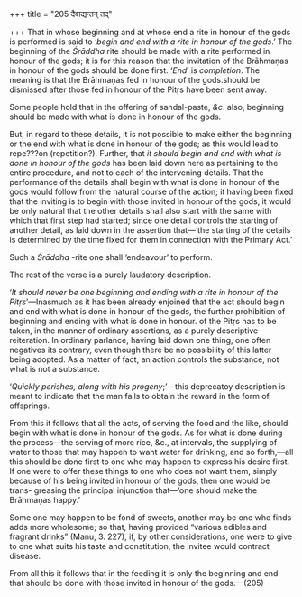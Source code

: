 +++
title = "205 दैवाद्यन्तन् तद्"

+++
That in whose beginning and at whose end a rite in honour of the gods is
performed is said to ‘*begin and end with a rite in honour of the
gods*.’ The beginning of the *Śrāddha* rite should be made with a rite
performed in honour of the gods; it is for this reason that the
invitation of the Brāhmaṇas in honour of the gods should be done first.
‘*End*’ is *completion*. The meaning is that the Brāhmaṇas fed in honour
of the gods.should be dismissed after those fed in honour of the Pitṛs
have been sent away.

Some people hold that in the offering of sandal-paste, *&c*. also,
beginning should be made with what is done in honour of the gods.

But, in regard to these details, it is not possible to make either the
beginning or the end with what is done in honour of the gods; as this
would lead to repe???on (repetition?). Further, that *it should begin
and end with what is done in honour of the gods* has been laid down here
as pertaining to the entire procedure, and not to each of the
intervening details. That the performance of the details shall begin
with what is done in honour of the gods would follow from the natural
course of the action; it having been fixed that the inviting is to begin
with those invited in honour of the gods, it would be only natural that
the other details shall also start with the same with which that first
step had started; since one detail controls the starting of another
detail, as laid down in the assertion that—‘the starting of the details
is determined by the time fixed for them in connection with the Primary
Act.’

Such a *Śrāddha* -rite one shall ‘endeavour’ to perform.

The rest of the verse is a purely laudatory description.

‘*It should never be one beginning and ending with a rite in honour of
the Pitṛs*’—Inasmuch as it has been already enjoined that the act should
begin and end with what is done in honour of the gods, the further
prohibition of beginning and ending with what is done in honour. of the
Pitṛs has to be taken, in the manner of ordinary assertions, as a purely
descriptive reiteration. In ordinary parlance, having laid down one
thing, one often negatives its contrary, even though there be no
possibility of this latter being adopted. As a matter of fact, an action
controls the substance, not what is not a substance.

‘*Quickly perishes, along with his progeny*;’—this deprecatoy
description is meant to indicate that the man fails to obtain the reward
in the form of offsprings.

From this it follows that all the acts, of serving the food and the
like, should begin with what is done in honour of the gods. As for what
is done during the process—the serving of more rice, &c., at intervals,
the supplying of water to those that may happen to want water for
drinking, and so forth,—all this should be done first to one who may
happen to express his desire first. If one were to offer these things to
one who does not want them, simply because of his being invited in
honour of the gods, then one would be trans- greasing the principal
injunction that—‘one should make the Brāhmaṇas happy.’

Some one may happen to be fond of sweets, another may be one who finds
adds more wholesome; so that, having provided “various edibles and
fragrant drinks” (Manu, 3. 227), if, by other considerations, one were
to give to one what suits his taste and constitution, the invitee would
contract disease.

From all this it follows that in the feeding it is only the beginning
and end that should be done with those invited in honour of the
gods.—(205)



